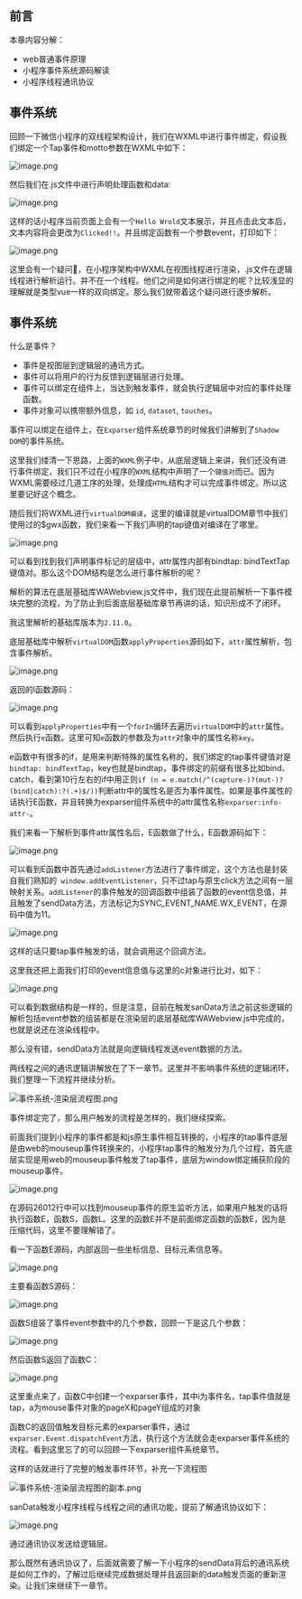 ﻿## 前言

本章内容分解：
- web普通事件原理
- 小程序事件系统源码解读
- 小程序线程通讯协议

## 事件系统

回顾一下微信小程序的双线程架构设计，我们在WXML中进行事件绑定，假设我们绑定一个Tap事件和motto参数在WXML中如下：

![image.png](https://p9-juejin.byteimg.com/tos-cn-i-k3u1fbpfcp/668eccefa1214a6e807999f6b71558ea~tplv-k3u1fbpfcp-watermark.image)

然后我们在.js文件中进行声明处理函数和data:

![image.png](https://p6-juejin.byteimg.com/tos-cn-i-k3u1fbpfcp/49640da7eaa142a5b0f16aeb64ba183e~tplv-k3u1fbpfcp-watermark.image)

这样的话小程序当前页面上会有一个`Hello Wrold`文本展示，并且点击此文本后，文本内容将会更改为`Clicked!!`。并且绑定函数有一个参数event，打印如下：

![image.png](https://p3-juejin.byteimg.com/tos-cn-i-k3u1fbpfcp/4741ae30d42f483185a366fa4786385d~tplv-k3u1fbpfcp-watermark.image)

这里会有一个疑问🤔️，在小程序架构中WXML在视图线程进行渲染，.js文件在逻辑线程进行解析运行。并不在一个线程。他们之间是如何进行绑定的呢？比较浅显的理解就是类型vue一样的双向绑定。那么我们就带着这个疑问进行逐步解析。

## 事件系统

什么是事件？

- 事件是视图层到逻辑层的通讯方式。
- 事件可以将用户的行为反馈到逻辑层进行处理。
- 事件可以绑定在组件上，当达到触发事件，就会执行逻辑层中对应的事件处理函数。
- 事件对象可以携带额外信息，如 `id`, `dataset`, `touches`。

事件可以绑定在组件上，在`Exparser`组件系统章节的时候我们讲解到了`Shadow DOM`的事件系统。

这里我们缕清一下思路，上面的`WXML`例子中，从底层逻辑上来讲，我们还没有进行事件绑定，我们只不过在小程序的`WXML`结构中声明了一个`键值对`而已。因为WXML需要经过几道工序的处理，处理成`HTML`结构才可以完成事件绑定。所以这里要记好这个概念。

随后我们将WXML进行`virtualDOM编译`，这里的编译就是virtualDOM章节中我们使用过的$gwx函数，我们来看一下我们声明的tap键值对编译在了哪里。

![image.png](https://p6-juejin.byteimg.com/tos-cn-i-k3u1fbpfcp/74124d05335641c3bf7b4841868dfe35~tplv-k3u1fbpfcp-watermark.image)

可以看到找到我们声明事件标记的层级中，attr属性内部有bindtap: bindTextTap键值对。那么这个DOM结构是怎么进行事件解析的呢？

解析的算法在底层基础库WAWebview.js文件中，我们现在此提前解析一下事件模块完整的流程，为了防止到后面底层基础库章节再讲的话，知识形成不了闭环。

我这里解析的基础库版本为`2.11.0`。

底层基础库中解析`virtualDOM`函数`applyProperties`源码如下，`attr`属性解析，包含事件解析。

![image.png](https://p6-juejin.byteimg.com/tos-cn-i-k3u1fbpfcp/a0f8d150d00245da841df3288ffd51f8~tplv-k3u1fbpfcp-watermark.image)

返回的l函数源码：

![image.png](https://p6-juejin.byteimg.com/tos-cn-i-k3u1fbpfcp/9dcf41cfaf084799a3f450609f252f5b~tplv-k3u1fbpfcp-watermark.image)

可以看到`applyProperties`中有一个`forIn`循环去遍历`virtualDOM`中的`attr`属性。然后执行`e`函数。这里可知`e`函数的参数及为`attr`对象中的属性名称`key`。

e函数中有很多的if，是用来判断特殊的属性名称的，我们绑定的tap事件键值对是`bindtap: bindTextTap`，key也就是bindtap，事件绑定的前缀有很多比如bind、catch，看到第10行左右的if中用正则`if (n = e.match(/^(capture-)?(mut-)?(bind|catch):?(.+)$/))`判断attr中的属性名是否为事件属性。如果是事件属性的话执行E函数，并且转换为exparser组件系统中的attr属性名称`exparser:info-attr-`。

我们来看一下解析到事件attr属性名后，E函数做了什么，E函数源码如下：

![image.png](https://p9-juejin.byteimg.com/tos-cn-i-k3u1fbpfcp/cb72bd4927f6408390a3e35af26ca277~tplv-k3u1fbpfcp-watermark.image)

可以看到E函数中首先通过`addListener`方法进行了事件绑定，这个方法也是封装自我们熟知的` window.addEventListener`，只不过tap与原生click方法之间有一层映射关系。`addListener`的事件触发的回调函数中组装了函数的event信息值，并且触发了sendData方法，方法标记为SYNC_EVENT_NAME.WX_EVENT，在源码中值为11。

![image.png](https://p1-juejin.byteimg.com/tos-cn-i-k3u1fbpfcp/d48a93518a9b4901bf84f36b398a440d~tplv-k3u1fbpfcp-watermark.image)

这样的话只要tap事件触发的话，就会调用这个回调方法。

这里我还把上面我们打印的event信息值与这里的c对象进行比对，如下：

![image.png](https://p3-juejin.byteimg.com/tos-cn-i-k3u1fbpfcp/b208d37f7b6441fa9e2f03fef37aadd9~tplv-k3u1fbpfcp-watermark.image)

可以看到数据结构是一样的，但是注意，目前在触发sanData方法之前这些逻辑的解析包括event参数的组装都是在渲染层的底层基础库WAWebview.js中完成的，也就是说还在渲染线程中。

那么没有错，sendData方法就是向逻辑线程发送event数据的方法。

两线程之间的通讯逻辑讲解放在了下一章节。这里并不影响事件系统的逻辑闭环，我们整理一下流程并继续分析。

![事件系统-渲染层流程图.png](https://p1-juejin.byteimg.com/tos-cn-i-k3u1fbpfcp/ea3bd75174b042baac4641bf44841d4c~tplv-k3u1fbpfcp-watermark.image)

事件绑定完了，那么用户触发的流程是怎样的，我们继续探索。

前面我们提到小程序的事件都是和js原生事件相互转换的，小程序的tap事件底层是由web的mouseup事件转换来的，小程序tap事件的触发分为几个过程，首先底层实现是用web的mouseup事件触发了tap事件，底层为window绑定捕获阶段的mouseup事件。

![image.png](https://p9-juejin.byteimg.com/tos-cn-i-k3u1fbpfcp/9f0cc174deca43fea5c49bcc76e2e5b7~tplv-k3u1fbpfcp-watermark.image)

在源码26012行中可以找到mouseup事件的原生监听方法，如果用户触发的话将执行函数E，函数S，函数L。这里的函数E并不是前面绑定函数的函数E，因为是压缩代码，这里不要理解错了。

看一下函数E源码，内部返回一些坐标信息、目标元素信息等。

![image.png](https://p3-juejin.byteimg.com/tos-cn-i-k3u1fbpfcp/97a334d5b2404e389cf46bc53cd061c4~tplv-k3u1fbpfcp-watermark.image)

主要看函数S源码：

![image.png](https://p1-juejin.byteimg.com/tos-cn-i-k3u1fbpfcp/b1ab0803e4e2431788b3a28a0e447314~tplv-k3u1fbpfcp-watermark.image)

函数S组装了事件event参数中的几个参数，回顾一下是这几个参数：

![image.png](https://p6-juejin.byteimg.com/tos-cn-i-k3u1fbpfcp/b31b41c7b4d44b34a74c0b686d3bdf9d~tplv-k3u1fbpfcp-watermark.image)

然后函数S返回了函数C：

![image.png](https://p1-juejin.byteimg.com/tos-cn-i-k3u1fbpfcp/8ceab18e61bb429196bb5b30f62213ba~tplv-k3u1fbpfcp-watermark.image)

这里重点来了，函数C中创建一个exparser事件，其中i为事件名，tap事件值就是tap，a为mouse事件对象的pageX和pageY组成的对象

函数C的返回值触发目标元素的exparser事件，通过`exparser.Event.dispatchEvent`方法，执行这个方法就会走exparser事件系统的流程。看到这里忘了的可以回顾一下exparser组件系统章节。

这样的话就进行了完整的触发事件环节，补充一下流程图

![事件系统-渲染层流程图的副本.png](https://p6-juejin.byteimg.com/tos-cn-i-k3u1fbpfcp/b58e0e358c4340688f3f16fbef30158c~tplv-k3u1fbpfcp-watermark.image)

sanData触发小程序线程与线程之间的通讯功能，提前了解通讯协议如下：

![image.png](https://p3-juejin.byteimg.com/tos-cn-i-k3u1fbpfcp/abc6d700b69f47769b488feed341fbad~tplv-k3u1fbpfcp-watermark.image)

通过通讯协议发送给逻辑层。

那么既然有通讯协议了，后面就需要了解一下小程序的sendData背后的通讯系统是如何工作的，了解过后继续完成数据处理并且返回新的data触发页面的重新渲染。让我们来继续下一章节。


